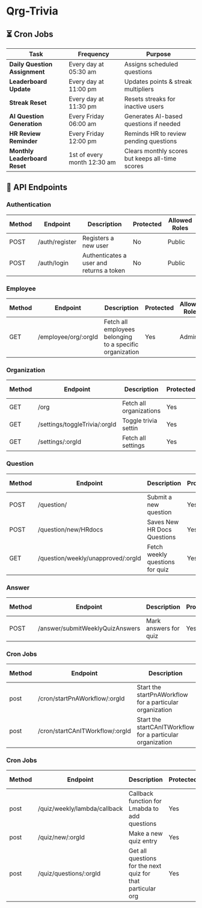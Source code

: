 # Qrg-Trivia

## ⏳ Cron Jobs

| Task                          | Frequency                   | Purpose                                         |
| ----------------------------- | --------------------------- | ----------------------------------------------- |
| **Daily Question Assignment** | Every day at 05:30 am       | Assigns scheduled questions                     |
| **Leaderboard Update**        | Every day at 11:00 pm       | Updates points & streak multipliers             |
| **Streak Reset**              | Every day at 11:30 pm       | Resets streaks for inactive users               |
| **AI Question Generation**    | Every Friday 06:00 am       | Generates AI-based questions if needed          |
| **HR Review Reminder**        | Every Friday 12:00 pm       | Reminds HR to review pending questions          |
| **Monthly Leaderboard Reset** | 1st of every month 12:30 am | Clears monthly scores but keeps all-time scores |

## 🔌 API Endpoints

### Authentication

| Method | Endpoint       | Description                              | Protected | Allowed Roles |
| ------ | -------------- | ---------------------------------------- | --------- | ------------- |
| POST   | /auth/register | Registers a new user                     | No        | Public        |
| POST   | /auth/login    | Authenticates a user and returns a token | No        | Public        |

### Employee

| Method | Endpoint             | Description                                              | Protected | Allowed Roles |
| ------ | -------------------- | -------------------------------------------------------- | --------- | ------------- |
| GET    | /employee/org/:orgId | Fetch all employees belonging to a specific organization | Yes       | Admin         |

### Organization

| Method | Endpoint                          | Description             | Protected | Allowed Roles |
| ------ | --------------------------------- | ----------------------- | --------- | ------------- |
| GET    | /org                              | Fetch all organizations | Yes       | Public        |
| GET    | /settings/toggleTrivia/:orgId     | Toggle trivia settin    | Yes       | Admin         |
| GET    | /settings/:orgId                  | Fetch all settings      | Yes       | Admin         |

### Question

| Method | Endpoint                           | Description                                                                | Protected | Allowed Roles   |
| ------ | ---------------------------------- | -------------------------------------------------------------------------- | --------- | --------------- |
| POST   | /question/                         | Submit a new question                                                      | Yes       | Admin, Employee |
| POST    | /question/new/HRdocs              | Saves New HR Docs Questions                                                | Yes       | Admin           |
| GET    | /question/weekly/unapproved/:orgId | Fetch weekly questions for quiz                                            | Yes       | Employee        |

### Answer

| Method | Endpoint                        | Description           | Protected | Allowed Roles |
| ------ | ------------------------------- | --------------------- | --------- | ------------- |
| POST   | /answer/submitWeeklyQuizAnswers | Mark answers for quiz | Yes       | Employee      |

### Cron Jobs

| Method | Endpoint                        | Description                                                | Protected | Allowed Roles |
| ------ | -----------------------------   | --------------------------------------------------------   | --------- | ------------- |
| post   | /cron/startPnAWorkflow/:orgId   | Start the startPnAWorkflow for a particular organization   | Yes       | Admin         |
| post   | /cron/startCAnITWorkflow/:orgId | Start the startCAnITWorkflow for a particular organization | Yes       | Admin         |

### Cron Jobs

| Method | Endpoint                      | Description                                                 | Protected | Allowed Roles |
| ------ | ----------------------------- | ----------------------------------------------------------  | --------- | ------------- |
| post   | /quiz/weekly/lambda/callback  | Callback function for Lmabda to add questions               | Yes       | Admin         |
| post   | /quiz/new/:orgId              | Make a new quiz entry                                       | Yes       | Admin         |
| post   | /quiz/questions/:orgId        | Get all questions for the next quiz for that particular org | Yes       | Admin         |
